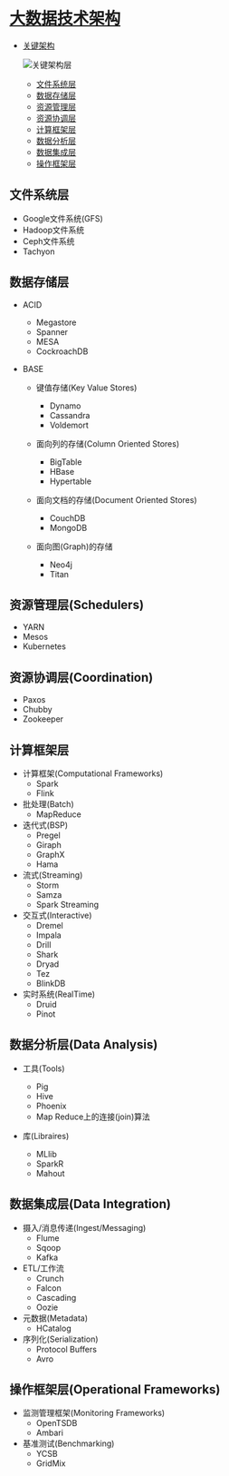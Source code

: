 # [大数据技术架构](https://www.linkedin.com/pulse/100-open-source-big-data-architecture-papers-anil-madan)

+ [关键架构](#关键架构)

  ![关键架构层](./resource/关键架构层.png)
  + [文件系统层](#文件系统层)
  + [数据存储层](#数据存储层)
  + [资源管理层](#资源管理层(schedulers))
  + [资源协调层](#资源协调层(coordination))
  + [计算框架层](#计算框架层)
  + [数据分析层](#数据分析层(data-analysis))
  + [数据集成层](#数据集成层(data-integration))
  + [操作框架层](#操作框架层(operational-frameworks))

## 文件系统层
  
  - Google文件系统(GFS)
  - Hadoop文件系统
  - Ceph文件系统
  - Tachyon
  
## 数据存储层

  - ACID
    - Megastore
    - Spanner
    - MESA
    - CockroachDB
    
  - BASE
    - 键值存储(Key Value Stores)
      - Dynamo
      - Cassandra
      - Voldemort
      
    - 面向列的存储(Column Oriented Stores)
      - BigTable
      - HBase
      - Hypertable
      
    - 面向文档的存储(Document Oriented Stores)
      - CouchDB
      - MongoDB
      
    - 面向图(Graph)的存储
      - Neo4j
      - Titan
      
## 资源管理层(Schedulers)

  - YARN
  - Mesos
  - Kubernetes
    
## 资源协调层(Coordination)
    
  - Paxos
  - Chubby
  - Zookeeper
  
## 计算框架层

  - 计算框架(Computational Frameworks)
    - Spark
    - Flink
  - 批处理(Batch)
    - MapReduce
  - 迭代式(BSP)
    - Pregel
    - Giraph
    - GraphX
    - Hama
  - 流式(Streaming)
    - Storm
    - Samza
    - Spark Streaming
  - 交互式(Interactive)
    - Dremel
    - Impala
    - Drill
    - Shark
    - Dryad
    - Tez
    - BlinkDB
  - 实时系统(RealTime)
    - Druid
    - Pinot
    
## 数据分析层(Data Analysis)
  
  - 工具(Tools)
    - Pig
    - Hive
    - Phoenix
    - Map Reduce上的连接(join)算法
    
  - 库(Libraires)
    - MLlib
    - SparkR
    - Mahout
    
## 数据集成层(Data Integration)

  - 摄入/消息传递(Ingest/Messaging)
    - Flume
    - Sqoop
    - Kafka
  - ETL/工作流
    - Crunch
    - Falcon
    - Cascading
    - Oozie
  - 元数据(Metadata)
    - HCatalog
  - 序列化(Serialization)
    - Protocol Buffers
    - Avro
## 操作框架层(Operational Frameworks)

  - 监测管理框架(Monitoring Frameworks)
    - OpenTSDB
    - Ambari
  - 基准测试(Benchmarking)
    - YCSB
    - GridMix